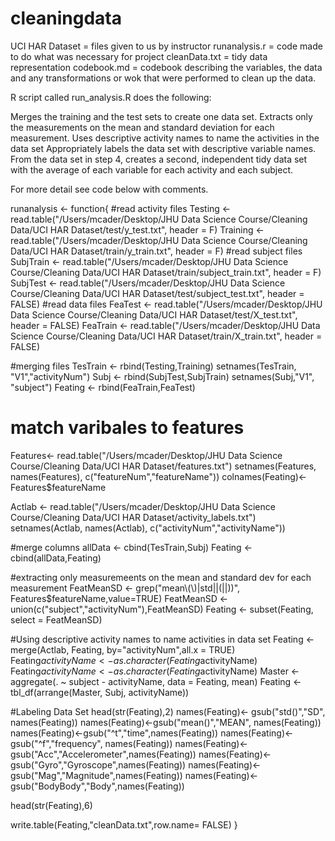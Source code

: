 # cleaningdata

UCI HAR Dataset = files given to us by instructor
runanalysis.r = code made to do what was necessary for project
cleanData.txt = tidy data representation 
codebook.md = codebook describing the variables, the data and any transformations or wok that were performed to clean up the data.

R script called run_analysis.R  does the following:

Merges the training and the test sets to create one data set.
Extracts only the measurements on the mean and standard deviation for each measurement.
Uses descriptive activity names to name the activities in the data set
Appropriately labels the data set with descriptive variable names.
From the data set in step 4, creates a second, independent tidy data set with the average of each variable for each activity and each subject.

For more detail see code below with comments.


 runanalysis <- function{
   #read activity files
   Testing <- read.table("/Users/mcader/Desktop/JHU Data Science Course/Cleaning Data/UCI HAR Dataset/test/y_test.txt", header = F)
   Training <- read.table("/Users/mcader/Desktop/JHU Data Science Course/Cleaning Data/UCI HAR Dataset/train/y_train.txt", header = F)
   #read subject files  
   SubjTrain <- read.table("/Users/mcader/Desktop/JHU Data Science Course/Cleaning Data/UCI HAR Dataset/train/subject_train.txt", header = F)
   SubjTest <- read.table("/Users/mcader/Desktop/JHU Data Science Course/Cleaning Data/UCI HAR Dataset/test/subject_test.txt", header = FALSE)
   #read data files
   FeaTest <- read.table("/Users/mcader/Desktop/JHU Data Science Course/Cleaning Data/UCI HAR Dataset/test/X_test.txt", header = FALSE)
   FeaTrain <-  read.table("/Users/mcader/Desktop/JHU Data Science Course/Cleaning Data/UCI HAR Dataset/train/X_train.txt", header = FALSE)
   
   #merging files
   TesTrain <- rbind(Testing,Training)
   setnames(TesTrain, "V1","activityNum")
   Subj <- rbind(SubjTest,SubjTrain)
   setnames(Subj,"V1", "subject")
   Feating <- rbind(FeaTrain,FeaTest)
   
   # match varibales to features
   Features<- read.table("/Users/mcader/Desktop/JHU Data Science Course/Cleaning Data/UCI HAR Dataset/features.txt")
   setnames(Features, names(Features), c("featureNum","featureName")) 
   colnames(Feating)<- Features$featureName
  
   Actlab <- read.table("/Users/mcader/Desktop/JHU Data Science Course/Cleaning Data/UCI HAR Dataset/activity_labels.txt")
   setnames(Actlab, names(Actlab), c("activityNum","activityName"))
   
   #merge columns
   allData <- cbind(TesTrain,Subj)
   Feating <- cbind(allData,Feating)
   
   #extracting only measuremeents on the mean and standard dev for each measurement
   FeatMeanSD <- grep("mean\\(\\)|std||(||))", Features$featureName,value=TRUE)
   FeatMeanSD <- union(c("subject","activityNum"),FeatMeanSD)
   Feating <- subset(Feating, select = FeatMeanSD)
   
   #Using descriptive activity names to name activities in data set
   Feating <- merge(Actlab, Feating, by="activityNum",all.x = TRUE)
   Feating$activityName <- as.character(Feating$activityName)
   Feating$activityName <- as.character(Feating$activityName)
   Master <- aggregate(. ~ subject - activityName, data = Feating, mean)
   Feating <- tbl_df(arrange(Master, Subj, activityName))
   
   #Labeling Data Set
   head(str(Feating),2)
   names(Feating)<- gsub("std()","SD", names(Feating))
   names(Feating)<-gsub("mean()","MEAN", names(Feating))
   names(Feating)<-gsub("^t","time",names(Feating))
   names(Feating)<-gsub("^f","frequency", names(Feating))
   names(Feating)<-gsub("Acc","Accelerometer",names(Feating))
   names(Feating)<-gsub("Gyro","Gyroscope",names(Feating))
   names(Feating)<-gsub("Mag","Magnitude",names(Feating))
   names(Feating)<-gsub("BodyBody","Body",names(Feating))
   
   head(str(Feating),6)
   
   write.table(Feating,"cleanData.txt",row.name= FALSE)
 }
 
 
